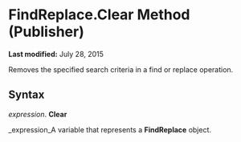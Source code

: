 
# FindReplace.Clear Method (Publisher)

 **Last modified:** July 28, 2015

Removes the specified search criteria in a find or replace operation.

## Syntax

 _expression_. **Clear**

 _expression_A variable that represents a  **FindReplace** object.

